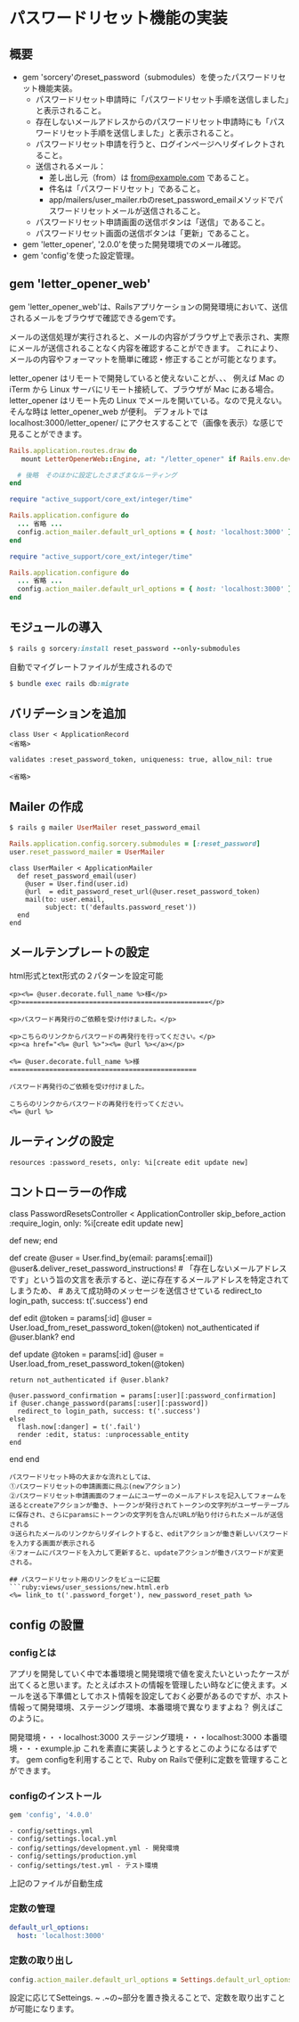 # パスワードリセット機能の実装

## 概要
* gem 'sorcery'のreset_password（submodules）を使ったパスワードリセット機能実装。
  * パスワードリセット申請時に「パスワードリセット手順を送信しました」と表示されること。
  * 存在しないメールアドレスからのパスワードリセット申請時にも「パスワードリセット手順を送信しました」と表示されること。
  * パスワードリセット申請を行うと、ログインページへリダイレクトされること。
  * 送信されるメール：
    * 差し出し元（from）は from@example.com であること。
    * 件名は「パスワードリセット」であること。
    * app/mailers/user_mailer.rbのreset_password_emailメソッドでパスワードリセットメールが送信されること。
  * パスワードリセット申請画面の送信ボタンは「送信」であること。
  * パスワードリセット画面の送信ボタンは「更新」であること。
* gem 'letter_opener', '2.0.0'を使った開発環境でのメール確認。
* gem 'config'を使った設定管理。

## gem 'letter_opener_web'
gem 'letter_opener_web'は、Railsアプリケーションの開発環境において、送信されるメールをブラウザで確認できるgemです。

メールの送信処理が実行されると、メールの内容がブラウザ上で表示され、実際にメールが送信されることなく内容を確認することができます。
これにより、メールの内容やフォーマットを簡単に確認・修正することが可能となります。

 letter_opener はリモートで開発していると使えないことが、、、
 例えば Mac の iTerm から Linux サーバにリモート接続して、ブラウザが Mac にある場合。letter_opener はリモート先の Linux でメールを開いている。なので見えない。
そんな時は letter_opener_web が便利。
デフォルトでは localhost:3000/letter_opener/ にアクセスすることで（画像を表示）な感じで見ることができます。

```ruby:config/routes.rb
Rails.application.routes.draw do
   mount LetterOpenerWeb::Engine, at: "/letter_opener" if Rails.env.development?

  # 後略　そのほかに設定したさまざまなルーティング
end
```
```ruby:config/environments/development.rb
require "active_support/core_ext/integer/time"

Rails.application.configure do
  ... 省略 ...
  config.action_mailer.default_url_options = { host: 'localhost:3000' }
end
```
```ruby:config/environments/test.rb
require "active_support/core_ext/integer/time"

Rails.application.configure do
  ... 省略 ...
  config.action_mailer.default_url_options = { host: 'localhost:3000' }
end
```
## モジュールの導入
```ruby
$ rails g sorcery:install reset_password --only-submodules
```
自動でマイグレートファイルが生成されるので
```ruby
$ bundle exec rails db:migrate
```
## バリデーションを追加
```ruby:
class User < ApplicationRecord
<省略>

validates :reset_password_token, uniqueness: true, allow_nil: true

<省略>
```
## Mailer の作成
```ruby
$ rails g mailer UserMailer reset_password_email
```
```ruby:config/initializers/sorcery.rb
Rails.application.config.sorcery.submodules = [:reset_password]
user.reset_password_mailer = UserMailer
```
```ruby:Mailer
class UserMailer < ApplicationMailer
  def reset_password_email(user)
    @user = User.find(user.id)
    @url  = edit_password_reset_url(@user.reset_password_token)
    mail(to: user.email,
         subject: t('defaults.password_reset'))
  end
end
```

## メールテンプレートの設定
html形式とtext形式の２パターンを設定可能
```html:
<p><%= @user.decorate.full_name %>様</p>
<p>===============================================</p>

<p>パスワード再発行のご依頼を受け付けました。</p>

<p>こちらのリンクからパスワードの再発行を行ってください。</p>
<p><a href="<%= @url %>"><%= @url %></a></p>
```

```text
<%= @user.decorate.full_name %>様
===============================================

パスワード再発行のご依頼を受け付けました。

こちらのリンクからパスワードの再発行を行ってください。
<%= @url %>
```
## ルーティングの設定
```ruby:
resources :password_resets, only: %i[create edit update new]
```

## コントローラーの作成
class PasswordResetsController < ApplicationController
  skip_before_action :require_login, only: %i[create edit update new]

  def new; end

  def create
    @user = User.find_by(email: params[:email])
    @user&.deliver_reset_password_instructions!
    # 「存在しないメールアドレスです」という旨の文言を表示すると、逆に存在するメールアドレスを特定されてしまうため、
    # あえて成功時のメッセージを送信させている
    redirect_to login_path, success: t('.success')
  end

  def edit
    @token = params[:id]
    @user = User.load_from_reset_password_token(@token)
    not_authenticated if @user.blank?
  end

  def update
    @token = params[:id]
    @user = User.load_from_reset_password_token(@token)

    return not_authenticated if @user.blank?

    @user.password_confirmation = params[:user][:password_confirmation]
    if @user.change_password(params[:user][:password])
      redirect_to login_path, success: t('.success')
    else
      flash.now[:danger] = t('.fail')
      render :edit, status: :unprocessable_entity
    end
  end
end
```
パスワードリセット時の大まかな流れとしては、
①パスワードリセットの申請画面に飛ぶ(newアクション)
②パスワードリセット申請画面のフォームにユーザーのメールアドレスを記入してフォームを送るとcreateアクションが働き、トークンが発行されてトークンの文字列がユーザーテーブルに保存され、さらにparamsにトークンの文字列を含んだURLが貼り付けられたメールが送信される
③送られたメールのリンクからリダイレクトすると、editアクションが働き新しいパスワードを入力する画面が表示される
④フォームにパスワードを入力して更新すると、updateアクションが働きパスワードが変更される。

## パスワードリセット用のリンクをビューに記載
```ruby:views/user_sessions/new.html.erb
<%= link_to t('.password_forget'), new_password_reset_path %>
```

## config の設置
### configとは
アプリを開発していく中で本番環境と開発環境で値を変えたいといったケースが出てくると思います。たとえばホストの情報を管理したい時などに使えます。メールを送る下準備としてホスト情報を設定しておく必要があるのですが、ホスト情報って開発環境、ステージング環境、本番環境で異なりますよね？ 例えばこのように。

開発環境・・・localhost:3000
ステージング環境・・・localhost:3000
本番環境・・・exumple.jp
これを素直に実装しようとするとこのようになるはずです。 gem configを利用することで、Ruby on Railsで便利に定数を管理することができます。

### configのインストール
```ruby
gem 'config', '4.0.0'
```
```
- config/settings.yml
- config/settings.local.yml
- config/settings/development.yml - 開発環境
- config/settings/production.yml
- config/settings/test.yml - テスト環境
```
上記のファイルが自動生成

### 定数の管理
```ruby:config/settings.development.yml
default_url_options:
  host: 'localhost:3000'
```

### 定数の取り出し
```ruby:config/enviroments/development.rb
config.action_mailer.default_url_options = Settings.default_url_options.to_h
```
設定に応じてSetteings. ~ .~の~部分を置き換えることで、定数を取り出すことが可能になります。






































